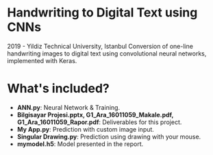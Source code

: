 # Handwriting to Digital Text using CNNs
2019 - Yildiz Technical University, Istanbul
Conversion of one-line handwriting images to digital text using convolutional neural networks, implemented with Keras.

# What's included?
* **ANN.py**: Neural Network & Training.
* **Bilgisayar Projesi.pptx, G1_Ara_16011059_Makale.pdf, G1_Ara_16011059_Rapor.pdf**: Deliverables for this project.
* **My App.py**: Prediction with custom image input.
* **Singular Drawing.py**: Prediction using drawing with your mouse.
* **mymodel.h5**: Model presented in the report.

